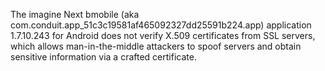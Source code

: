 The imagine Next bmobile (aka com.conduit.app_51c3c19581af465092327dd25591b224.app) application 1.7.10.243 for Android does not verify X.509 certificates from SSL servers, which allows man-in-the-middle attackers to spoof servers and obtain sensitive information via a crafted certificate.